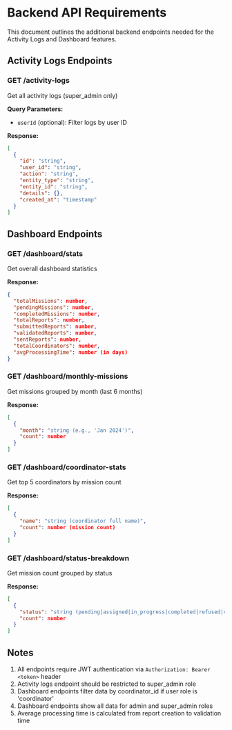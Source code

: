 # Backend API Requirements

This document outlines the additional backend endpoints needed for the Activity Logs and Dashboard features.

## Activity Logs Endpoints

### GET /activity-logs
Get all activity logs (super_admin only)

**Query Parameters:**
- `userId` (optional): Filter logs by user ID

**Response:**
```json
[
  {
    "id": "string",
    "user_id": "string",
    "action": "string",
    "entity_type": "string",
    "entity_id": "string",
    "details": {},
    "created_at": "timestamp"
  }
]
```

## Dashboard Endpoints

### GET /dashboard/stats
Get overall dashboard statistics

**Response:**
```json
{
  "totalMissions": number,
  "pendingMissions": number,
  "completedMissions": number,
  "totalReports": number,
  "submittedReports": number,
  "validatedReports": number,
  "sentReports": number,
  "totalCoordinators": number,
  "avgProcessingTime": number (in days)
}
```

### GET /dashboard/monthly-missions
Get missions grouped by month (last 6 months)

**Response:**
```json
[
  {
    "month": "string (e.g., 'Jan 2024')",
    "count": number
  }
]
```

### GET /dashboard/coordinator-stats
Get top 5 coordinators by mission count

**Response:**
```json
[
  {
    "name": "string (coordinator full name)",
    "count": number (mission count)
  }
]
```

### GET /dashboard/status-breakdown
Get mission count grouped by status

**Response:**
```json
[
  {
    "status": "string (pending|assigned|in_progress|completed|refused|cancelled)",
    "count": number
  }
]
```

## Notes

1. All endpoints require JWT authentication via `Authorization: Bearer <token>` header
2. Activity logs endpoint should be restricted to super_admin role
3. Dashboard endpoints filter data by coordinator_id if user role is 'coordinator'
4. Dashboard endpoints show all data for admin and super_admin roles
5. Average processing time is calculated from report creation to validation time
